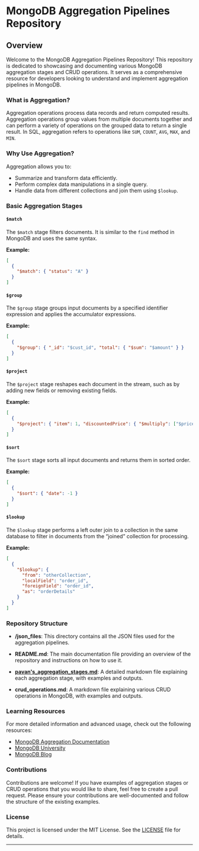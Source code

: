 

# MongoDB Aggregation Pipelines Repository

## Overview

Welcome to the MongoDB Aggregation Pipelines Repository! This repository is dedicated to showcasing and documenting various MongoDB aggregation stages and CRUD operations. It serves as a comprehensive resource for developers looking to understand and implement aggregation pipelines in MongoDB.

### What is Aggregation?

Aggregation operations process data records and return computed results. Aggregation operations group values from multiple documents together and can perform a variety of operations on the grouped data to return a single result. In SQL, aggregation refers to operations like `SUM`, `COUNT`, `AVG`, `MAX`, and `MIN`.

### Why Use Aggregation?

Aggregation allows you to:
- Summarize and transform data efficiently.
- Perform complex data manipulations in a single query.
- Handle data from different collections and join them using `$lookup`.

### Basic Aggregation Stages

#### `$match`
The `$match` stage filters documents. It is similar to the `find` method in MongoDB and uses the same syntax.

**Example:**
```json
[
  {
    "$match": { "status": "A" }
  }
]
```

#### `$group`
The `$group` stage groups input documents by a specified identifier expression and applies the accumulator expressions.

**Example:**
```json
[
  {
    "$group": { "_id": "$cust_id", "total": { "$sum": "$amount" } }
  }
]
```

#### `$project`
The `$project` stage reshapes each document in the stream, such as by adding new fields or removing existing fields.

**Example:**
```json
[
  {
    "$project": { "item": 1, "discountedPrice": { "$multiply": ["$price", 0.9] } }
  }
]
```

#### `$sort`
The `$sort` stage sorts all input documents and returns them in sorted order.

**Example:**
```json
[
  {
    "$sort": { "date": -1 }
  }
]
```

#### `$lookup`
The `$lookup` stage performs a left outer join to a collection in the same database to filter in documents from the “joined” collection for processing.

**Example:**
```json
[
  {
    "$lookup": {
      "from": "otherCollection",
      "localField": "order_id",
      "foreignField": "order_id",
      "as": "orderDetails"
    }
  }
]
```

### Repository Structure

- **/json_files**: This directory contains all the JSON files used for the aggregation pipelines.

- **README.md**: The main documentation file providing an overview of the repository and instructions on how to use it.
- [**pavan's_aggregation_stages.md**](https://github.com/PAVANbingi/MongoDB_AggregationPipeLines/blob/main/aggregation_stages.md): A detailed markdown file explaining each aggregation stage, with examples and outputs.
- **crud_operations.md**: A markdown file explaining various CRUD operations in MongoDB, with examples and outputs.



### Learning Resources

For more detailed information and advanced usage, check out the following resources:
- [MongoDB Aggregation Documentation](https://docs.mongodb.com/manual/aggregation/)
- [MongoDB University](https://university.mongodb.com/)
- [MongoDB Blog](https://www.mongodb.com/blog)

### Contributions

Contributions are welcome! If you have examples of aggregation stages or CRUD operations that you would like to share, feel free to create a pull request. Please ensure your contributions are well-documented and follow the structure of the existing examples.

### License

This project is licensed under the MIT License. See the [LICENSE](LICENSE) file for details.

---
